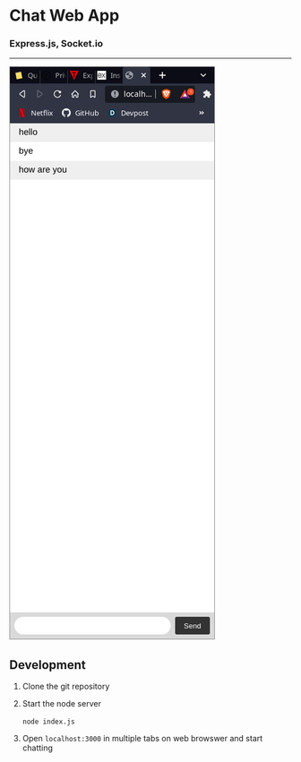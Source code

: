 # Chat Web App
### Express.js, Socket.io
---
![image info](./chatapp-v1.png)
## Development
1. Clone the git repository
2. Start the node server

    ```node index.js```
3. Open ```localhost:3000``` in multiple tabs on web browswer and start chatting
